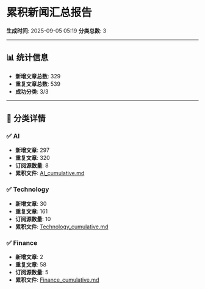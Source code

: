 # 累积新闻汇总报告

**生成时间**: 2025-09-05 05:19
**分类总数**: 3

---

## 📊 统计信息

- **新增文章总数**: 329
- **重复文章总数**: 539
- **成功分类**: 3/3

---

## 📂 分类详情

### ✅ AI
- **新增文章**: 297
- **重复文章**: 320
- **订阅源数量**: 8
- **累积文件**: [AI_cumulative.md](./AI_cumulative.md)

### ✅ Technology
- **新增文章**: 30
- **重复文章**: 161
- **订阅源数量**: 10
- **累积文件**: [Technology_cumulative.md](./Technology_cumulative.md)

### ✅ Finance
- **新增文章**: 2
- **重复文章**: 58
- **订阅源数量**: 5
- **累积文件**: [Finance_cumulative.md](./Finance_cumulative.md)
